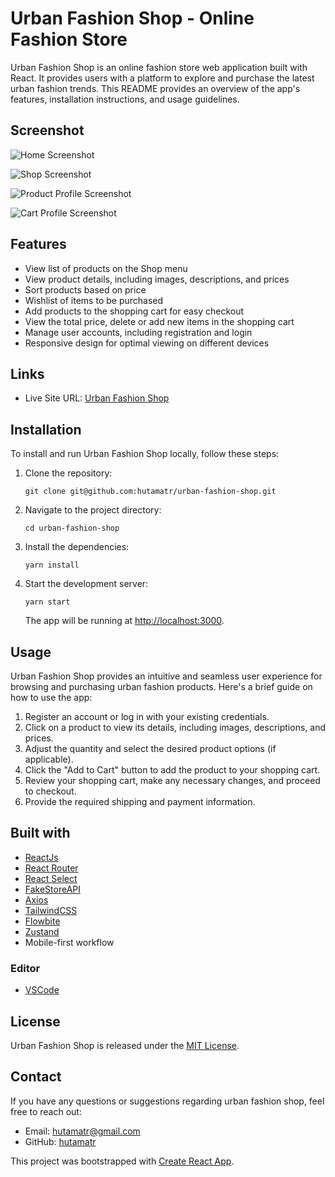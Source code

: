 # Urban Fashion Shop - Online Fashion Store

Urban Fashion Shop is an online fashion store web application built with React. It provides users with a platform to explore and purchase the latest urban fashion trends. This README provides an overview of the app's features, installation instructions, and usage guidelines.

## Screenshot

![Home Screenshot](https://github.com/hutamatr/urban-fashion-shop/blob/develop/src/assets/screenshot/home-page.jpg)

![Shop Screenshot](https://github.com/hutamatr/urban-fashion-shop/blob/develop/src/assets/screenshot/shop-page.jpg)

![Product Profile Screenshot](https://github.com/hutamatr/urban-fashion-shop/blob/develop/src/assets/screenshot/product-page.jpg)

![Cart Profile Screenshot](https://github.com/hutamatr/urban-fashion-shop/blob/develop/src/assets/screenshot/cart-page.jpg)

## Features

- View list of products on the Shop menu
- View product details, including images, descriptions, and prices
- Sort products based on price
- Wishlist of items to be purchased
- Add products to the shopping cart for easy checkout
- View the total price, delete or add new items in the shopping cart
- Manage user accounts, including registration and login
- Responsive design for optimal viewing on different devices

## Links

- Live Site URL: [Urban Fashion Shop](https://unknown-shopping-store.vercel.app/)

## Installation

To install and run Urban Fashion Shop locally, follow these steps:

1. Clone the repository:

   ```
   git clone git@github.com:hutamatr/urban-fashion-shop.git
   ```

2. Navigate to the project directory:

   ```
   cd urban-fashion-shop
   ```

3. Install the dependencies:

   ```
   yarn install
   ```

4. Start the development server:

   ```
   yarn start
   ```

   The app will be running at [http://localhost:3000](http://localhost:3000).

## Usage

Urban Fashion Shop provides an intuitive and seamless user experience for browsing and purchasing urban fashion products. Here's a brief guide on how to use the app:

1. Register an account or log in with your existing credentials.
2. Click on a product to view its details, including images, descriptions, and prices.
3. Adjust the quantity and select the desired product options (if applicable).
4. Click the "Add to Cart" button to add the product to your shopping cart.
5. Review your shopping cart, make any necessary changes, and proceed to checkout.
6. Provide the required shipping and payment information.

## Built with

- [ReactJs](https://reactjs.org/)
- [React Router](https://reactrouter.com/en/main)
- [React Select](https://react-select.com/home)
- [FakeStoreAPI](https://fakestoreapi.com/)
- [Axios](https://axios-http.com/)
- [TailwindCSS](https://tailwindcss.com/)
- [Flowbite](https://flowbite.com/)
- [Zustand](https://docs.pmnd.rs/zustand/getting-started/introduction)
- Mobile-first workflow

### Editor

- [VSCode](https://code.visualstudio.com/)

## License

Urban Fashion Shop is released under the [MIT License](LICENSE).

## Contact

If you have any questions or suggestions regarding urban fashion shop, feel free to reach out:

- Email: [hutamatr@gmail.com](mailto:hutamatr@gmail.com)
- GitHub: [hutamatr](https://github.com/hutamatr)

This project was bootstrapped with [Create React App](https://github.com/facebook/create-react-app).
